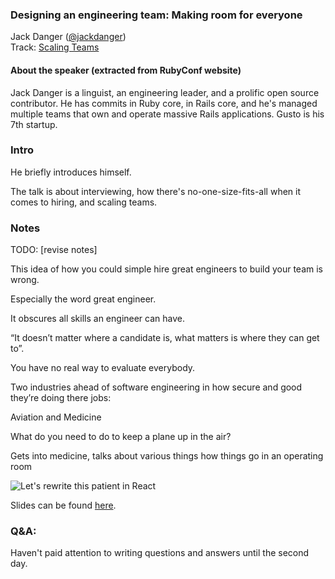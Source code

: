 ### Designing an engineering team: Making room for everyone

Jack Danger ([@jackdanger](https://twitter.com/jackdanger))<br />
Track: [Scaling Teams](https://rubyconf.org/program#track-scaling-teams)

#### About the speaker (extracted from RubyConf website)

Jack Danger is a linguist, an engineering leader, and a prolific open source contributor. He has commits in Ruby core, in Rails core, and he's managed multiple teams that own and operate massive Rails applications. Gusto is his 7th startup.

### Intro

He briefly introduces himself.

The talk is about interviewing, how there's no-one-size-fits-all when it comes to hiring, and scaling teams.

### Notes

TODO: [revise notes]

This idea of how you could simple hire great engineers to build your team is wrong.

Especially the word great engineer.

It obscures all skills an engineer can have.

“It doesn’t matter where a candidate is, what matters is where they can get to”.

You have no real way to evaluate everybody.

Two industries ahead of software engineering in how secure and good they’re doing there jobs:

Aviation and Medicine

What do you need to do to keep a plane up in the air?

Gets into medicine, talks about various things how things go in an operating room

![Let's rewrite this patient in React](https://pbs.twimg.com/media/Dr6FBRLU0AAwHEW.jpg "Funny slide!")

Slides can be found [here](https://docs.google.com/presentation/d/1yBKxCdbJy5ZD565cM4f_Zt5UyD2iFMB1XUH9keRpT68/edit).

### Q&A:

Haven't paid attention to writing questions and answers until the second day.
